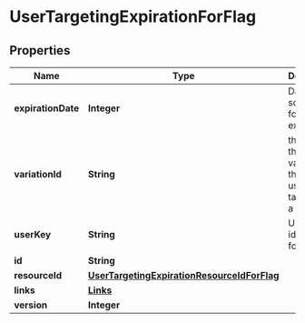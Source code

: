
# UserTargetingExpirationForFlag

## Properties
Name | Type | Description | Notes
------------ | ------------- | ------------- | -------------
**expirationDate** | **Integer** | Date scheduled for expiration |  [optional]
**variationId** | **String** | the ID of the variation that the user is targeted on a flag |  [optional]
**userKey** | **String** | Unique identifier for the user |  [optional]
**id** | **String** |  |  [optional]
**resourceId** | [**UserTargetingExpirationResourceIdForFlag**](UserTargetingExpirationResourceIdForFlag.md) |  |  [optional]
**links** | [**Links**](Links.md) |  |  [optional]
**version** | **Integer** |  |  [optional]



